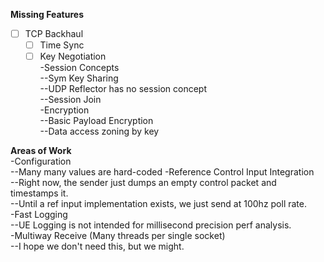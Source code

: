 **Missing Features**  
- [ ] TCP Backhaul  
  - [ ] Time Sync  
  - [ ] Key Negotiation  
-Session Concepts  
--Sym Key Sharing  
--UDP Reflector has no session concept  
--Session Join  
-Encryption  
--Basic Payload Encryption  
--Data access zoning by key  

**Areas of Work**  
-Configuration   
--Many many values are hard-coded
-Reference Control Input Integration  
--Right now, the sender just dumps an empty control packet and timestamps it.  
--Until a ref input implementation exists, we just send at 100hz poll rate.  
-Fast Logging  
--UE Logging is not intended for millisecond precision perf analysis.  
-Multiway Receive (Many threads per single socket)  
--I hope we don't need this, but we might.
